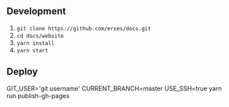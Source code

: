
## Development

1. ```git clone https://github.com/erxes/docs.git```
2. ```cd docs/website```
3. ```yarn install```
4. ```yarn start```

## Deploy

GIT_USER='git username' CURRENT_BRANCH=master USE_SSH=true yarn run publish-gh-pages